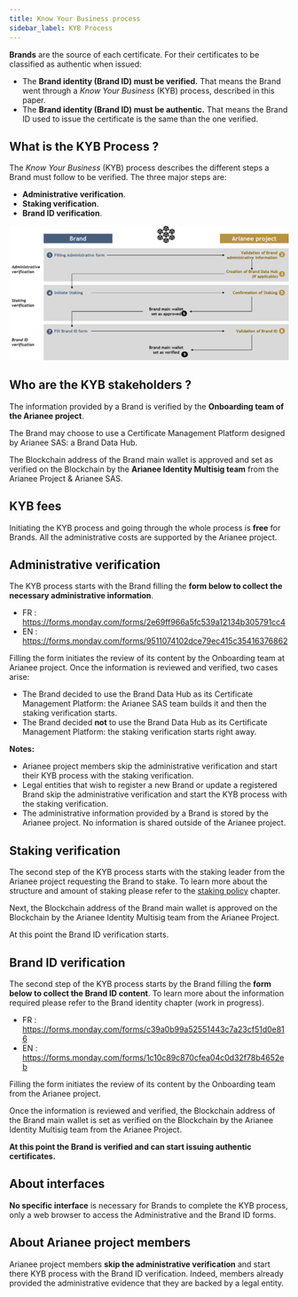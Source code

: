 ```yaml
---
title: Know Your Business process
sidebar_label: KYB Process
---
```

**Brands** are the source of each certificate. For their certificates to be classified as authentic when issued: 

- The **Brand identity (Brand ID) must be verified.** That means the Brand went through a *Know Your Business* (KYB) process, described in this paper.
- The **Brand identity (Brand ID) must be authentic.** That means the Brand ID used to issue the certificate is the same than the one verified.

## **What is the KYB Process ?**

The *Know Your Business* (KYB) process describes the different steps a Brand must follow to be verified. The three major steps are:

- **Administrative verification**.
- **Staking verification**.
- **Brand ID verification**.

![img](../img/kybprocess.png)



## **Who are the KYB stakeholders ?**

The information provided by a Brand is verified by the **Onboarding team of the Arianee project**.

The Brand may choose to use a Certificate Management Platform designed by Arianee SAS: a Brand Data Hub.

The Blockchain address of the Brand main wallet is approved and set as verified on the Blockchain by the **Arianee Identity Multisig team** from the Arianee Project & Arianee SAS.

## **KYB fees**

Initiating the KYB process and going through the whole process is **free** for Brands. All the administrative costs are supported by the Arianee project.

## **Administrative verification**

The KYB process starts with the Brand filling the **form below to collect the necessary administrative information**.

- FR : https://forms.monday.com/forms/2e69ff966a5fc539a12134b305791cc4
- EN : https://forms.monday.com/forms/9511074102dce79ec415c35416376862 

Filling the form initiates the review of its content by the Onboarding team at Arianee project. Once the information is reviewed and verified, two cases arise:

- The Brand decided to use the Brand Data Hub as its Certificate Management Platform: the Arianee SAS team builds it and then the staking verification starts.
- The Brand decided **not** to use the Brand Data Hub as its Certificate Management Platform: the staking verification starts right away.

**Notes:** 

- Arianee project members skip the administrative verification and start their KYB process with the staking verification.
- Legal entities that wish to register a new Brand or update a registered Brand skip the administrative verification and start the KYB process with the staking verification.
- The administrative information provided by a Brand is stored by the Arianee project. No information is shared outside of the Arianee project.

## **Staking verification**

The second step of the KYB process starts with the staking leader from the Arianee project requesting the Brand to stake. To learn more about the structure and amount of staking please refer to the [staking policy](StakingPolicy) chapter.

Next, the Blockchain address of the Brand main wallet is approved on the Blockchain by the Arianee Identity Multisig team from the Arianee Project. 

At this point the Brand ID verification starts.

## **Brand ID  verification**

The second step of the KYB process starts by the Brand filling the **form below to collect the Brand ID content**. To learn more about the information required please refer to the Brand identity chapter (work in progress).

- FR : https://forms.monday.com/forms/c39a0b99a52551443c7a23cf51d0e816
- EN : https://forms.monday.com/forms/1c10c89c870cfea04c0d32f78b4652eb 

Filling the form initiates the review of its content by the Onboarding team from the Arianee project. 

Once the information is reviewed and verified, the Blockchain address of the Brand main wallet is set as verified on the Blockchain by the Arianee Identity Multisig team from the Arianee Project. 

**At this point the Brand is verified and can start issuing authentic certificates.**

## **About interfaces**

**No specific interface** is necessary for Brands to complete the KYB process, only a web browser to access the Administrative and the Brand ID forms.

## **About Arianee project members**

Arianee project members **skip the administrative verification** and start there KYB process with the Brand ID verification. Indeed, members already provided the administrative evidence that they are backed by a legal entity.
